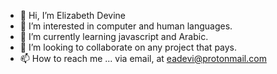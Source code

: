 - 👋 Hi, I’m Elizabeth Devine
- 👀 I’m interested in computer and human languages.
- 🌱 I’m currently learning javascript and Arabic.
- 💞️ I’m looking to collaborate on any project that pays.
- 📫 How to reach me ... via email, at eadevi@protonmail.com

<!---
eadevi/eadevi is a ✨ special ✨ repository because its `README.md` (this file) appears on your GitHub profile.
You can click the Preview link to take a look at your changes.
--->
